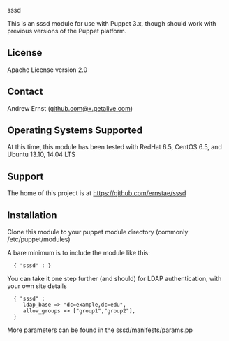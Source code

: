 sssd

This is an sssd module for use with Puppet 3.x, though should work with previous
versions of the Puppet platform.

License
-------
Apache License version 2.0

Contact
-------
Andrew Ernst (github.com@x.getalive.com)

Operating Systems Supported
---------------------------
At this time, this module has been tested with RedHat 6.5, CentOS 6.5, and Ubuntu 13.10, 14.04 LTS

Support
-------
The home of this project is at https://github.com/ernstae/sssd

Installation
------------
Clone this module to your puppet module directory (commonly /etc/puppet/modules)

A bare minimum is to include the module like this:

```puppet
  { "sssd" : }
```

You can take it one step further (and should) for LDAP authentication, with your own 
site details

```puppet
  { "sssd" :
     ldap_base => "dc=example,dc=edu",
     allow_groups => ["group1","group2"],
  }
```

More parameters can be found in the sssd/manifests/params.pp

